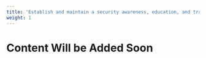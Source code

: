 ```yaml
---
title: 'Establish and maintain a security awareness, education, and training program'
weight: 1
---
```


# Content Will be Added Soon